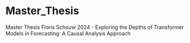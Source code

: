 # Master_Thesis
Master Thesis Floris Schouw 2024 - Exploring the Depths of Transformer Models in Forecasting: A Causal Analysis Approach
